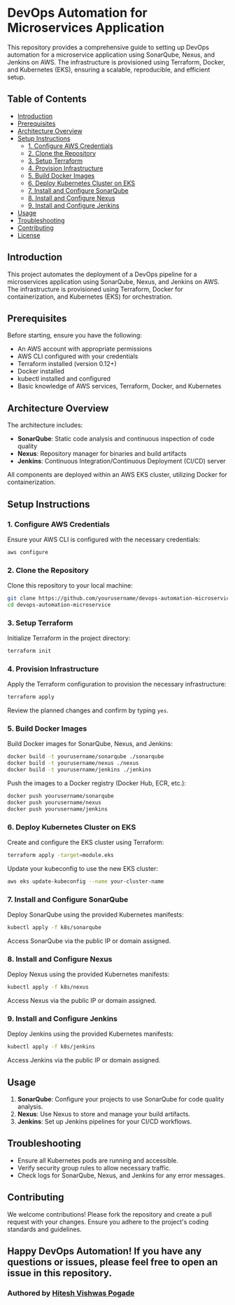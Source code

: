 # DevOps Automation for Microservices Application

This repository provides a comprehensive guide to setting up DevOps automation for a microservice application using SonarQube, Nexus, and Jenkins on AWS. The infrastructure is provisioned using Terraform, Docker, and Kubernetes (EKS), ensuring a scalable, reproducible, and efficient setup.

## Table of Contents

- [Introduction](#introduction)
- [Prerequisites](#prerequisites)
- [Architecture Overview](#architecture-overview)
- [Setup Instructions](#setup-instructions)
  - [1. Configure AWS Credentials](#1-configure-aws-credentials)
  - [2. Clone the Repository](#2-clone-the-repository)
  - [3. Setup Terraform](#3-setup-terraform)
  - [4. Provision Infrastructure](#4-provision-infrastructure)
  - [5. Build Docker Images](#5-build-docker-images)
  - [6. Deploy Kubernetes Cluster on EKS](#6-deploy-kubernetes-cluster-on-eks)
  - [7. Install and Configure SonarQube](#7-install-and-configure-sonarqube)
  - [8. Install and Configure Nexus](#8-install-and-configure-nexus)
  - [9. Install and Configure Jenkins](#9-install-and-configure-jenkins)
- [Usage](#usage)
- [Troubleshooting](#troubleshooting)
- [Contributing](#contributing)
- [License](#license)

## Introduction

This project automates the deployment of a DevOps pipeline for a microservices application using SonarQube, Nexus, and Jenkins on AWS. The infrastructure is provisioned using Terraform, Docker for containerization, and Kubernetes (EKS) for orchestration.

## Prerequisites

Before starting, ensure you have the following:

- An AWS account with appropriate permissions
- AWS CLI configured with your credentials
- Terraform installed (version 0.12+)
- Docker installed
- kubectl installed and configured
- Basic knowledge of AWS services, Terraform, Docker, and Kubernetes

## Architecture Overview

The architecture includes:

- **SonarQube**: Static code analysis and continuous inspection of code quality
- **Nexus**: Repository manager for binaries and build artifacts
- **Jenkins**: Continuous Integration/Continuous Deployment (CI/CD) server

All components are deployed within an AWS EKS cluster, utilizing Docker for containerization.

## Setup Instructions

### 1. Configure AWS Credentials

Ensure your AWS CLI is configured with the necessary credentials:

```sh
aws configure
```

### 2. Clone the Repository

Clone this repository to your local machine:

```sh
git clone https://github.com/yourusername/devops-automation-microservice.git
cd devops-automation-microservice
```

### 3. Setup Terraform

Initialize Terraform in the project directory:

```sh
terraform init
```

### 4. Provision Infrastructure

Apply the Terraform configuration to provision the necessary infrastructure:

```sh
terraform apply
```

Review the planned changes and confirm by typing `yes`.

### 5. Build Docker Images

Build Docker images for SonarQube, Nexus, and Jenkins:

```sh
docker build -t yourusername/sonarqube ./sonarqube
docker build -t yourusername/nexus ./nexus
docker build -t yourusername/jenkins ./jenkins
```

Push the images to a Docker registry (Docker Hub, ECR, etc.):

```sh
docker push yourusername/sonarqube
docker push yourusername/nexus
docker push yourusername/jenkins
```

### 6. Deploy Kubernetes Cluster on EKS

Create and configure the EKS cluster using Terraform:

```sh
terraform apply -target=module.eks
```

Update your kubeconfig to use the new EKS cluster:

```sh
aws eks update-kubeconfig --name your-cluster-name
```

### 7. Install and Configure SonarQube

Deploy SonarQube using the provided Kubernetes manifests:

```sh
kubectl apply -f k8s/sonarqube
```

Access SonarQube via the public IP or domain assigned.

### 8. Install and Configure Nexus

Deploy Nexus using the provided Kubernetes manifests:

```sh
kubectl apply -f k8s/nexus
```

Access Nexus via the public IP or domain assigned.

### 9. Install and Configure Jenkins

Deploy Jenkins using the provided Kubernetes manifests:

```sh
kubectl apply -f k8s/jenkins
```

Access Jenkins via the public IP or domain assigned.

## Usage

1. **SonarQube**: Configure your projects to use SonarQube for code quality analysis.
2. **Nexus**: Use Nexus to store and manage your build artifacts.
3. **Jenkins**: Set up Jenkins pipelines for your CI/CD workflows.

## Troubleshooting

- Ensure all Kubernetes pods are running and accessible.
- Verify security group rules to allow necessary traffic.
- Check logs for SonarQube, Nexus, and Jenkins for any error messages.

## Contributing

We welcome contributions! Please fork the repository and create a pull request with your changes. Ensure you adhere to the project's coding standards and guidelines.


Happy DevOps Automation! If you have any questions or issues, please feel free to open an issue in this repository.
---

### Authored by [Hitesh Vishwas Pogade](https://github.com/GetPlaced60)
